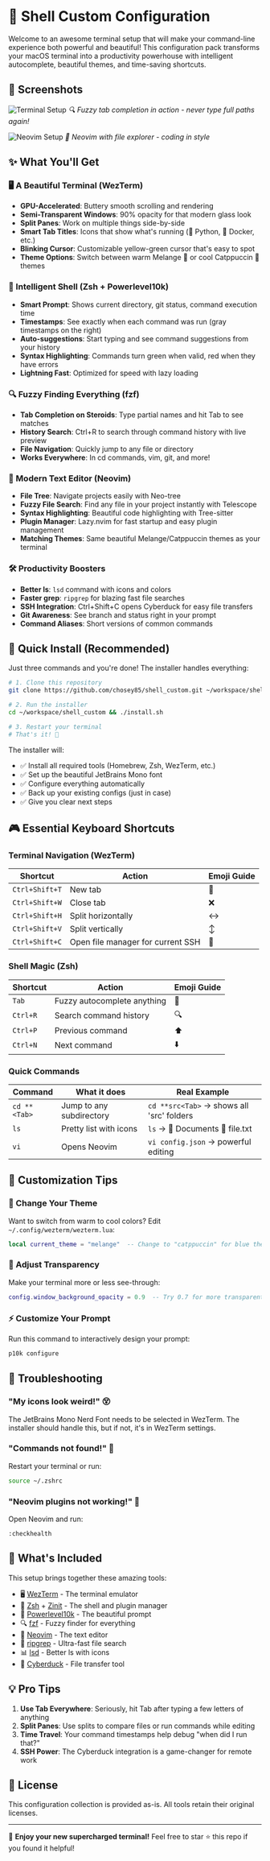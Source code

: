 # 🚀 Shell Custom Configuration

Welcome to an awesome terminal setup that will make your command-line experience both powerful and beautiful! This configuration pack transforms your macOS terminal into a productivity powerhouse with intelligent autocomplete, beautiful themes, and time-saving shortcuts.

## 📸 Screenshots

![Terminal Setup](https://github.com/user-attachments/assets/5ebc5034-714c-447c-9459-eb3c0c160c62)
*🔍 Fuzzy tab completion in action - never type full paths again!*

![Neovim Setup](https://github.com/user-attachments/assets/cabed93b-fe19-4ba5-a372-0a5fbe3eba79)
*📝 Neovim with file explorer - coding in style*

## ✨ What You'll Get

### 🖥️ A Beautiful Terminal (WezTerm)
- **GPU-Accelerated**: Buttery smooth scrolling and rendering
- **Semi-Transparent Windows**: 90% opacity for that modern glass look
- **Split Panes**: Work on multiple things side-by-side
- **Smart Tab Titles**: Icons that show what's running (🐍 Python, 🐳 Docker, etc.)
- **Blinking Cursor**: Customizable yellow-green cursor that's easy to spot
- **Theme Options**: Switch between warm Melange 🍯 or cool Catppuccin 🌙 themes

### 🧠 Intelligent Shell (Zsh + Powerlevel10k)
- **Smart Prompt**: Shows current directory, git status, command execution time
- **Timestamps**: See exactly when each command was run (gray timestamps on the right)
- **Auto-suggestions**: Start typing and see command suggestions from your history
- **Syntax Highlighting**: Commands turn green when valid, red when they have errors
- **Lightning Fast**: Optimized for speed with lazy loading

### 🔍 Fuzzy Finding Everything (fzf)
- **Tab Completion on Steroids**: Type partial names and hit Tab to see matches
- **History Search**: Ctrl+R to search through command history with live preview
- **File Navigation**: Quickly jump to any file or directory
- **Works Everywhere**: In cd commands, vim, git, and more!

### 📝 Modern Text Editor (Neovim)
- **File Tree**: Navigate projects easily with Neo-tree
- **Fuzzy File Search**: Find any file in your project instantly with Telescope
- **Syntax Highlighting**: Beautiful code highlighting with Tree-sitter
- **Plugin Manager**: Lazy.nvim for fast startup and easy plugin management
- **Matching Themes**: Same beautiful Melange/Catppuccin themes as your terminal

### 🛠️ Productivity Boosters
- **Better ls**: `lsd` command with icons and colors
- **Faster grep**: `ripgrep` for blazing fast file searches
- **SSH Integration**: Ctrl+Shift+C opens Cyberduck for easy file transfers
- **Git Awareness**: See branch and status right in your prompt
- **Command Aliases**: Short versions of common commands

## 🎯 Quick Install (Recommended)

Just three commands and you're done! The installer handles everything:

```bash
# 1. Clone this repository
git clone https://github.com/chosey85/shell_custom.git ~/workspace/shell_custom

# 2. Run the installer
cd ~/workspace/shell_custom && ./install.sh

# 3. Restart your terminal
# That's it! 🎉
```

The installer will:
- ✅ Install all required tools (Homebrew, Zsh, WezTerm, etc.)
- ✅ Set up the beautiful JetBrains Mono font
- ✅ Configure everything automatically
- ✅ Back up your existing configs (just in case)
- ✅ Give you clear next steps

## 🎮 Essential Keyboard Shortcuts

### Terminal Navigation (WezTerm)
| Shortcut | Action | Emoji Guide |
|----------|--------|-------------|
| `Ctrl+Shift+T` | New tab | 📑 |
| `Ctrl+Shift+W` | Close tab | ❌ |
| `Ctrl+Shift+H` | Split horizontally | ↔️ |
| `Ctrl+Shift+V` | Split vertically | ↕️ |
| `Ctrl+Shift+C` | Open file manager for current SSH | 📁 |

### Shell Magic (Zsh)
| Shortcut | Action | Emoji Guide |
|----------|--------|-------------|
| `Tab` | Fuzzy autocomplete anything | 🎯 |
| `Ctrl+R` | Search command history | 🔍 |
| `Ctrl+P` | Previous command | ⬆️ |
| `Ctrl+N` | Next command | ⬇️ |

### Quick Commands
| Command | What it does | Real Example |
|---------|--------------|--------------|
| `cd **<Tab>` | Jump to any subdirectory | `cd **src<Tab>` → shows all 'src' folders |
| `ls` | Pretty list with icons | `ls` → 📁 Documents 📄 file.txt |
| `vi` | Opens Neovim | `vi config.json` → powerful editing |

## 🎨 Customization Tips

### 🌈 Change Your Theme
Want to switch from warm to cool colors? Edit `~/.config/wezterm/wezterm.lua`:
```lua
local current_theme = "melange"  -- Change to "catppuccin" for blue theme
```

### 👻 Adjust Transparency
Make your terminal more or less see-through:
```lua
config.window_background_opacity = 0.9  -- Try 0.7 for more transparent
```

### ⚡ Customize Your Prompt
Run this command to interactively design your prompt:
```bash
p10k configure
```

## 🔧 Troubleshooting

### "My icons look weird!" 😵
The JetBrains Mono Nerd Font needs to be selected in WezTerm. The installer should handle this, but if not, it's in WezTerm settings.

### "Commands not found!" 🤔
Restart your terminal or run:
```bash
source ~/.zshrc
```

### "Neovim plugins not working!" 🐛
Open Neovim and run:
```vim
:checkhealth
```

## 🤝 What's Included

This setup brings together these amazing tools:
- 🖥️ [WezTerm](https://wezfurlong.org/wezterm/) - The terminal emulator
- 🐚 [Zsh](https://www.zsh.org/) + [Zinit](https://github.com/zdharma-continuum/zinit) - The shell and plugin manager
- 👑 [Powerlevel10k](https://github.com/romkatv/powerlevel10k) - The beautiful prompt
- 🔍 [fzf](https://github.com/junegunn/fzf) - Fuzzy finder for everything
- 📝 [Neovim](https://neovim.io/) - The text editor
- 🚄 [ripgrep](https://github.com/BurntSushi/ripgrep) - Ultra-fast file search
- 📊 [lsd](https://github.com/lsd-rs/lsd) - Better ls with icons
- 🦆 [Cyberduck](https://cyberduck.io/) - File transfer tool

## 💡 Pro Tips

1. **Use Tab Everywhere**: Seriously, hit Tab after typing a few letters of anything
2. **Split Panes**: Use splits to compare files or run commands while editing
3. **Time Travel**: Your command timestamps help debug "when did I run that?"
4. **SSH Power**: The Cyberduck integration is a game-changer for remote work

## 📜 License

This configuration collection is provided as-is. All tools retain their original licenses.

---

🎉 **Enjoy your new supercharged terminal!** Feel free to star ⭐ this repo if you found it helpful!